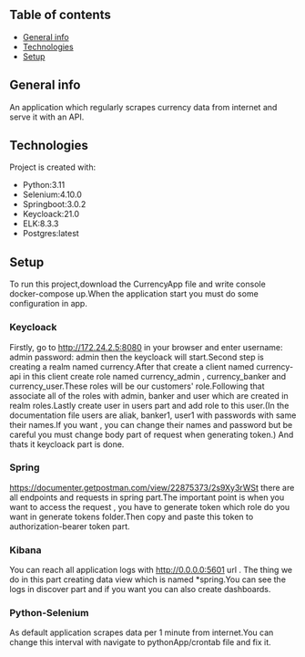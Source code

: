 ## Table of contents
* [General info](#general-info)
* [Technologies](#technologies)
* [Setup](#setup)

## General info
An application which regularly scrapes currency data from internet and serve it with an API.

## Technologies
Project is created with:
* Python:3.11
* Selenium:4.10.0
* Springboot:3.0.2
* Keycloack:21.0
* ELK:8.3.3
* Postgres:latest

## Setup
To run this project,download the CurrencyApp file and write console docker-compose up.When the application start you must do some configuration in app.

### Keycloack
Firstly, go to http://172.24.2.5:8080 in your browser and enter username: admin password: admin then the keycloack will start.Second step is creating a realm named currency.After that create a client named currency-api in this client create role named currency_admin , currency_banker and currency_user.These roles will be our customers' role.Following that associate all of the roles with admin, banker and user which are created in realm roles.Lastly create user in users part and add role to this user.(In the documentation file users are aliak, banker1, user1 with passwords with same their names.If you want , you can change their names and password but be careful you must change body part of request when generating token.) And thats it keycloack part is done.

### Spring
https://documenter.getpostman.com/view/22875373/2s9Xy3rWSt there are all endpoints and requests in spring part.The important point is when you want to access the request , you have to generate token which role do you want in generate tokens folder.Then copy and paste this token to authorization-bearer token part.

### Kibana
You can reach all application logs with http://0.0.0.0:5601 url . The thing we do in this part creating data view which is named *spring.You can see the logs in discover part and if you want you can also create dashboards.

### Python-Selenium
As default application scrapes data per 1 minute from internet.You can change this interval with navigate to pythonApp/crontab file and fix it.






